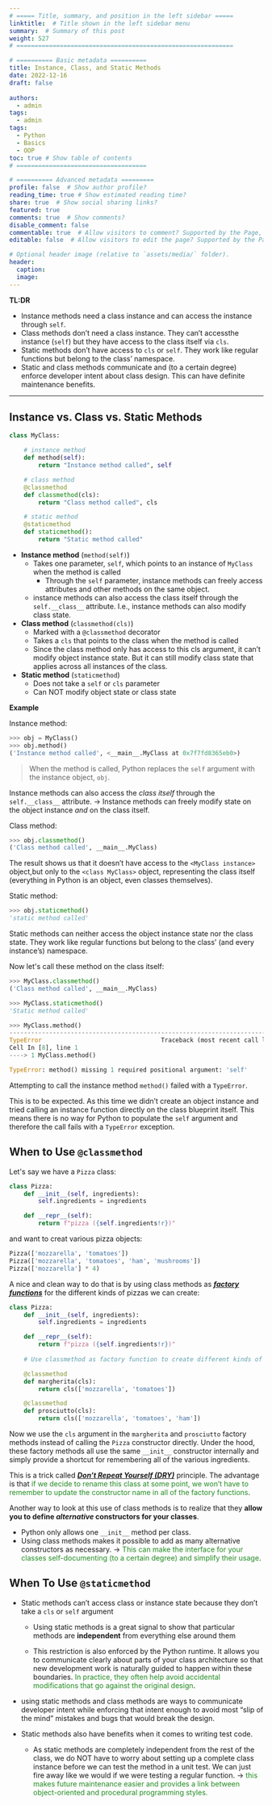 ```yaml
---
# ===== Title, summary, and position in the left sidebar =====
linktitle:  # Title shown in the left sidebar menu
summary:  # Summary of this post
weight: 527
# ============================================================

# ========== Basic metadata ==========
title: Instance, Class, and Static Methods
date: 2022-12-16
draft: false
 
authors:
  - admin
tags:
  - admin
tags:
  - Python
  - Basics
  - OOP
toc: true # Show table of contents
# ====================================

# ========== Advanced metadata =========
profile: false  # Show author profile?
reading_time: true # Show estimated reading time?
share: true  # Show social sharing links?
featured: true
comments: true  # Show comments?
disable_comment: false
commentable: true  # Allow visitors to comment? Supported by the Page, Post, and Book content types.
editable: false  # Allow visitors to edit the page? Supported by the Page, Post, and Book content types.

# Optional header image (relative to `assets/media/` folder).
header:
  caption: 
  image:  
---
```


**TL:DR**

- Instance methods need a class instance and can access the instance through `self`.
- Class methods don’t need a class instance. They can’t accessthe instance (`self`) but they have access to the class itself via `cls`.
- Static methods don’t have access to `cls` or `self`. They work like regular functions but belong to the class’ namespace.
- Static and class methods communicate and (to a certain degree) enforce developer intent about class design. This can have definite maintenance benefits.

------

## Instance vs. Class vs. Static Methods

```python
class MyClass:

    # instance method
    def method(self):
        return "Instance method called", self

    # class method
    @classmethod
    def classmethod(cls):
        return "Class method called", cls

    # static method
    @staticmethod
    def staticmethod():
        return "Static method called"
```

- **Instance method** (`method(self)`)
  - Takes one parameter, `self`, which points to an instance of `MyClass` when the method is called
    - Through the `self` parameter, instance methods can freely access attributes and other methods on the same object. 
  - instance methods can also access the class itself through the `self.__class__` attribute. I.e., instance methods can also modify class state.
- **Class method** (`classmethod(cls)`)
  - Marked with a `@classmethod` decorator
  - Takes a `cls` that points to the class when the method is called
  - Since the class method only has access to this cls argument, it can’t modify object instance state. But it can still modify class state that applies across all instances of the class.
- **Static method** (`staticmethod`)
  - Does not take a `self` or `cls` parameter
  - Can NOT modify object state or class state

**Example**

Instance method:

```python
>>> obj = MyClass()
>>> obj.method()
('Instance method called', <__main__.MyClass at 0x7f7fd8365eb0>)
```

> When the method is called, Python replaces the `self` argument with the instance object, `obj`.

Instance methods can also access the *class itself* through the `self.__class__` attribute. $\rightarrow$ Instance methods can freely modify state on the object instance *and* on the class itself.

Class method: 

```python
>>> obj.classmethod()
('Class method called', __main__.MyClass)
```

The result shows us that it doesn’t have access to the `<MyClass instance>` object,but only to the `<class MyClass>` object, representing the class itself (everything in Python is an object, even classes themselves).

Static method:

```python
>>> obj.staticmethod() 
'static method called'
```

Static methods can neither access the object instance state nor the class state. They work like regular functions but belong to the class’ (and every instance’s) namespace.

Now let's call these method on the class itself:

```python
>>> MyClass.classmethod()
('Class method called', __main__.MyClass)
```

```python
>>> MyClass.staticmethod()
'Static method called'
```

```python
>>> MyClass.method()
---------------------------------------------------------------------------
TypeError                                 Traceback (most recent call last)
Cell In [8], line 1
----> 1 MyClass.method()

TypeError: method() missing 1 required positional argument: 'self'
```

Attempting to call the instance method `method()` failed with a `TypeError`.

This is to be expected. As this time we didn’t create an object instance and tried calling an instance function directly on the class blueprint itself. This means there is no way for Python to populate the `self` argument and therefore the call fails with a `TypeError` exception.

## When to Use `@classmethod`

Let's say we have a `Pizza` class:

```python
class Pizza:
    def __init__(self, ingredients):
        self.ingredients = ingredients

    def __repr__(self):
        return f"pizza ({self.ingredients!r})"

```

and want to creat various pizza objects:

```python
Pizza(['mozzarella', 'tomatoes']) 
Pizza(['mozzarella', 'tomatoes', 'ham', 'mushrooms']) 
Pizza(['mozzarella'] * 4)
```

A nice and clean way to do that is by using class methods as **[*factory functions*](https://en.wikipedia.org/wiki/Factory_(object-oriented_programming))** for the different kinds of pizzas we can create:

```python
class Pizza:
    def __init__(self, ingredients):
        self.ingredients = ingredients

    def __repr__(self):
        return f"pizza ({self.ingredients!r})"
    
    # Use classmethod as factory function to create different kinds of pizza

    @classmethod
    def margherita(cls):
        return cls(['mozzarella', 'tomatoes'])

    @classmethod
    def prosciutto(cls):
        return cls(['mozzarella', 'tomatoes', 'ham'])
```

Now we use the `cls` argument in the `margherita` and `prosciutto` factory methods instead of calling the `Pizza` constructor directly. Under the hood, these factory methods all use the same `__init__` constructor internally and simply provide a shortcut for remembering all of the various ingredients.

This is a trick called **[*Don’t Repeat Yourself (DRY)*](https://en.wikipedia.org/wiki/Don't_repeat_yourself)** principle. The advantage is that <span style="color:  ForestGreen">if we decide to rename this class at some point, we won’t have to remember to update the constructor name in all of the factory functions</span>.

Another way to look at this use of class methods is to realize that they **allow you to define *alternative* constructors for your classes**.

- Python only allows one `__init__` method per class.
- Using class methods makes it possible to add as many alternative constructors as necessary. $\rightarrow$ <span style="color:  ForestGreen">This can make the interface for your classes self-documenting (to a certain degree) and simplify their usage</span>.

## When To Use `@staticmethod`

- Static methods can’t access class or instance state because they don’t take a `cls` or `self` argument

  - Using static methods is a great signal to show that particular methods are **independent** from everything else around them

  -  This restriction is also enforced by the Python runtime. It allows you to communicate clearly about parts of your class architecture so that new development work is naturally guided to happen within these boundaries. <span style="color:  ForestGreen">In practice, they often help avoid accidental modifications that go against the original design</span>.

- using static methods and class methods are ways to communicate developer intent while enforcing that intent enough to avoid most “slip of the mind” mistakes and bugs that would break the design.
- Static methods also have benefits when it comes to writing test code.
  - As static methods are completely independent from the rest of the class, we do NOT have to worry about setting up a complete class instance before we can test the method in a unit test. We can just fire away like we would if we were testing a regular function. $\rightarrow$ <span style="color:  ForestGreen">this makes future maintenance easier and provides a link between object-oriented and procedural programming styles.</span>